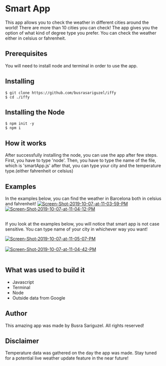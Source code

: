 # Smart App
This app allows you to check the weather in different cities around the world! There are more than 10 cities you can check! The app gives you the option of what kind of degree type you prefer. You can check the weather either in celsius or fahrenheit. 

## Prerequisites

You will need to install node and terminal in order to use the app. 

## Installing
```
$ git clone https://github.com/busrasariguzel/iffy
$ cd ./iffy 

```

## Installing the Node
```
$ npm init -y
$ npm i
```

## How it works

After successfully installing the node, you can use the app after few steps. First, you have to type 'node'. Then, you have to type the name of the file, which is 'smartApp.js' after that, you can type your city and the temperature type.(either fahrenheit or celsius)

## Examples

In the examples below, you can find the weather in Barcelona both in celsius and fahrenheit!
<a href="https://ibb.co/C1SKKpc"><img src="https://i.ibb.co/LksddDF/Screen-Shot-2019-10-07-at-11-03-59-PM.png" alt="Screen-Shot-2019-10-07-at-11-03-59-PM" border="0"></a>
<a href="https://ibb.co/GnZ5ZvT"><img src="https://i.ibb.co/17CmCf6/Screen-Shot-2019-10-07-at-11-04-12-PM.png" alt="Screen-Shot-2019-10-07-at-11-04-12-PM" border="0"></a><br /><a target='_blank' href='https://imgbb.com/upload'></a><br />

If you look at the examples below, you will notice that smart app is not case sensitive. You can type name of your city in whichever way you want! 

<a href="https://ibb.co/M9pNHK9"><img src="https://i.ibb.co/hCH8NrC/Screen-Shot-2019-10-07-at-11-05-07-PM.png" alt="Screen-Shot-2019-10-07-at-11-05-07-PM" border="0"></a><br /><a target='_blank' href='https://freeonlinedice.com/'>
</a><br /><a href="https://ibb.co/vz832xR"><img src="https://i.ibb.co/WK1kSWj/Screen-Shot-2019-10-07-at-11-04-42-PM.png" alt="Screen-Shot-2019-10-07-at-11-04-42-PM" border="0"></a><br /><a target='_blank' href='https://babynamesetc.com/warrior'></a><br />

##  What was used to build it
* Javascript
* Terminal
* Node
* Outside data from Google

## Author
This amazing app was made by Busra Sariguzel. All rights reserved!

## Disclaimer
Temperature data was gathered on the day the app was made. Stay tuned for a potential live weather update feature in the near future! 